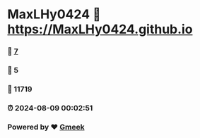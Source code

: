 # MaxLHy0424 :link: https://MaxLHy0424.github.io 
### :page_facing_up: [7](https://MaxLHy0424.github.io/tag.html) 
### :speech_balloon: 5 
### :hibiscus: 11719 
### :alarm_clock: 2024-08-09 00:02:51 
### Powered by :heart: [Gmeek](https://github.com/Meekdai/Gmeek)
